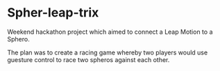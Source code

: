 Spher-leap-trix
===============

Weekend hackathon project which aimed to connect a Leap Motion to a Sphero.  

The plan was to create a racing game whereby two players would use guesture control to race two spheros against each other.
